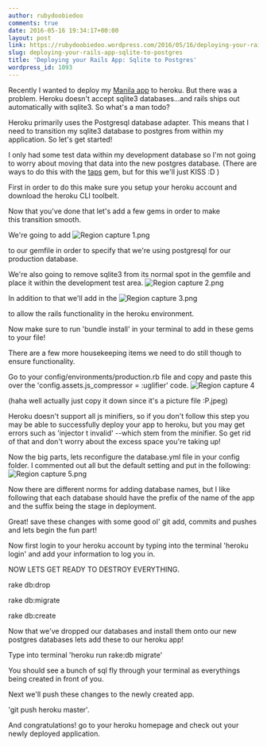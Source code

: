 ```yaml
---
author: rubydoobiedoo
comments: true
date: 2016-05-16 19:34:17+00:00
layout: post
link: https://rubydoobiedoo.wordpress.com/2016/05/16/deploying-your-rails-app-sqlite-to-postgres/
slug: deploying-your-rails-app-sqlite-to-postgres
title: 'Deploying your Rails App: Sqlite to Postgres'
wordpress_id: 1093
---
```


Recently I wanted to deploy my [Manila app](http://manilalist.herokuapp.com) to heroku. But there was a problem. Heroku doesn't accept sqlite3 databases...and rails ships out automatically with sqlite3. So what's a man todo?

Heroku primarily uses the Postgresql database adapter. This means that I need to transition my sqlite3 database to postgres from within my application. So let's get started!

I only had some test data within my development database so I'm not going to worry about moving that data into the new postgres database. (There are ways to do this with the [taps](http://blog.ragnarson.com/2013/10/24/easy-database-migration-using-taps.html) gem, but for this we'll just KISS :D )

First in order to do this make sure you setup your heroku account and download the heroku CLI toolbelt.

Now that you've done that let's add a few gems in order to make this transition smooth.

We're going to add ![Region capture 1.png](https://rubydoobiedoo.files.wordpress.com/2016/05/region-capture-11.png)

to our gemfile in order to specify that we're using postgresql for our production database.

We're also going to remove sqlite3 from its normal spot in the gemfile and place it within the development test area. ![Region capture 2.png](https://rubydoobiedoo.files.wordpress.com/2016/05/region-capture-2.png)

In addition to that we'll add in the ![Region capture 3.png](https://rubydoobiedoo.files.wordpress.com/2016/05/region-capture-31.png)

to allow the rails functionality in the heroku environment.

Now make sure to run 'bundle install' in your terminal to add in these gems to your file!

There are a few more housekeeping items we need to do still though to ensure functionality.

Go to your config/environments/production.rb file and copy and paste this over the 'config.assets.js_compressor = :uglifier' code. ![Region capture 4](https://rubydoobiedoo.files.wordpress.com/2016/05/region-capture-41.png)

(haha well actually just copy it down since it's a picture file :P.jpeg)

Heroku doesn't support all js minifiers, so if you don't follow this step you may be able to successfully deploy your app to heroku, but you may get errors such as 'injector t invalid' --which stem from the minifier. So get rid of that and don't worry about the excess space you're taking up!

Now the big parts, lets reconfigure the database.yml file in your config folder. I commented out all but the default setting and put in the following: ![Region capture 5.png](https://rubydoobiedoo.files.wordpress.com/2016/05/region-capture-5.png)

Now there are different norms for adding database names, but I like following that each database should have the prefix of the name of the app and the suffix being the stage in deployment.

Great! save these changes with some good ol' git add, commits and pushes and lets begin the fun part!

Now first login to your heroku account by typing into the terminal 'heroku login' and add your information to log you in.

NOW LETS GET READY TO DESTROY EVERYTHING.

rake db:drop

rake db:migrate

rake db:create

Now that we've dropped our databases and install them onto our new postgres databases lets add these to our heroku app!

Type into terminal 'heroku run rake:db migrate'

You should see a bunch of sql fly through your terminal as everythings being created in front of you.

Next we'll push these changes to the newly created app.

'git push heroku master'.

And congratulations! go to your heroku homepage and check out your newly deployed application.
